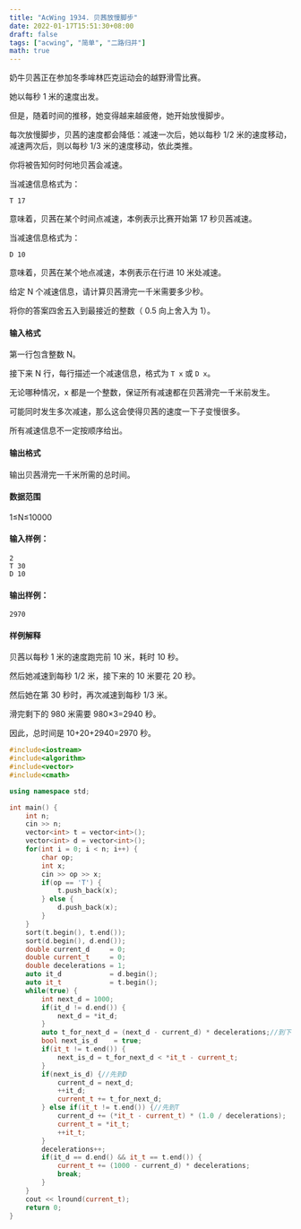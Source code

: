 ```yaml
---
title: "AcWing 1934. 贝茜放慢脚步"
date: 2022-01-17T15:51:30+08:00
draft: false
tags: ["acwing", "简单", "二路归并"]
math: true
---
```


奶牛贝茜正在参加冬季哞林匹克运动会的越野滑雪比赛。

她以每秒 1 米的速度出发。

但是，随着时间的推移，她变得越来越疲倦，她开始放慢脚步。

每次放慢脚步，贝茜的速度都会降低：减速一次后，她以每秒 1/2 米的速度移动，减速两次后，则以每秒 1/3 米的速度移动，依此类推。

你将被告知何时何地贝茜会减速。

<!--more-->

当减速信息格式为：

```
T 17
```

意味着，贝茜在某个时间点减速，本例表示比赛开始第 17 秒贝茜减速。

当减速信息格式为：

```
D 10
```

意味着，贝茜在某个地点减速，本例表示在行进 10 米处减速。

给定 N 个减速信息，请计算贝茜滑完一千米需要多少秒。

将你的答案四舍五入到最接近的整数（ 0.5 向上舍入为 1）。

#### 输入格式

第一行包含整数 N。

接下来 N 行，每行描述一个减速信息，格式为 `T x` 或 `D x`。

无论哪种情况，x 都是一个整数，保证所有减速都在贝茜滑完一千米前发生。

可能同时发生多次减速，那么这会使得贝茜的速度一下子变慢很多。

所有减速信息不一定按顺序给出。

#### 输出格式

输出贝茜滑完一千米所需的总时间。

#### 数据范围

1≤N≤10000

#### 输入样例：

```
2
T 30
D 10
```

#### 输出样例：

```
2970
```

#### 样例解释

贝茜以每秒 1 米的速度跑完前 10 米，耗时 10 秒。

然后她减速到每秒 1/2 米，接下来的 10 米要花 20 秒。

然后她在第 30 秒时，再次减速到每秒 1/3 米。

滑完剩下的 980 米需要 980×3=2940 秒。

因此，总时间是 10+20+2940=2970 秒。

```cpp
#include<iostream>
#include<algorithm>
#include<vector>
#include<cmath>

using namespace std;

int main() {
    int n;
    cin >> n;
    vector<int> t = vector<int>();
    vector<int> d = vector<int>();
    for(int i = 0; i < n; i++) {
        char op;
        int x;
        cin >> op >> x;
        if(op == 'T') {
            t.push_back(x);
        } else {
            d.push_back(x);
        }
    }
    sort(t.begin(), t.end());
    sort(d.begin(), d.end());
    double current_d     = 0;
    double current_t     = 0;
    double decelerations = 1;
    auto it_d            = d.begin();
    auto it_t            = t.begin();
    while(true) {
        int next_d = 1000;
        if(it_d != d.end()) {
            next_d = *it_d;
        }
        auto t_for_next_d = (next_d - current_d) * decelerations;//到下一个D的时间
        bool next_is_d    = true;
        if(it_t != t.end()) {
            next_is_d = t_for_next_d < *it_t - current_t;
        }
        if(next_is_d) {//先到D
            current_d = next_d;
            ++it_d;
            current_t += t_for_next_d;
        } else if(it_t != t.end()) {//先到T
            current_d += (*it_t - current_t) * (1.0 / decelerations);
            current_t = *it_t;
            ++it_t;
        }
        decelerations++;
        if(it_d == d.end() && it_t == t.end()) {
            current_t += (1000 - current_d) * decelerations;
            break;
        }
    }
    cout << lround(current_t);
    return 0;
}
```
